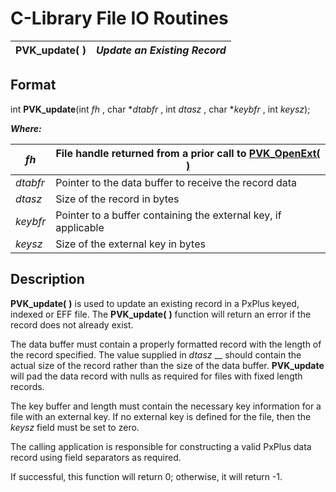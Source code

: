 # C-Library File IO Routines

**PVK_update( )** |  **_Update an Existing Record_**  
---|---  
  
## Format

int **PVK_update**(int  _fh_ , char *_dtabfr_ , int  _dtasz_ , char *_keybfr_ , int  _keysz_);

**_Where:_**

_fh_ |  File handle returned from a prior call to **[PVK_OpenExt( )](openext.md)**  
---|---  
_dtabfr_ |  Pointer to the data buffer to receive the record data  
_dtasz_ |  Size of the record in bytes  
_keybfr_ |  Pointer to a buffer containing the external key, if applicable  
_keysz_ |  Size of the external key in bytes  
  
## Description

**PVK_update(** **)** is used to update an existing record in a PxPlus keyed, indexed or EFF file. The **PVK_update(** **)** function will return an error if the record does not already exist.

The data buffer must contain a properly formatted record with the length of the record specified. The value supplied in _dtasz_ __ should contain the actual size of the record rather than the size of the data buffer. **PVK_update** will pad the data record with nulls as required for files with fixed length records.

The key buffer and length must contain the necessary key information for a file with an external key. If no external key is defined for the file, then the _keysz_ field must be set to zero.

The calling application is responsible for constructing a valid PxPlus data record using field separators as required.

If successful, this function will return 0; otherwise, it will return -1.

